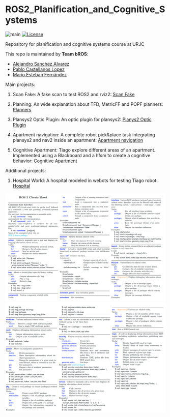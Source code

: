 # ROS2_Planification_and_Cognitive_Systems

![main](https://github.com/P4B5/ROS2_Planification_and_Cognitive_Systems/workflows/main/badge.svg)
[![License](https://img.shields.io/badge/License-Apache%202.0-blue.svg)](https://opensource.org/licenses/Apache-2.0)

Repository for planification and cognitive systems course at URJC


This repo is maintained by **Team bROS**:

- [Alejandro Sanchez Alvarez](https://github.com/alexs2900)
- [Pablo Castellanos Lopez](https://github.com/P4B5)
- [Mario Esteban Fernández](https://github.com/marioesteban11)

Main projects:

1. Scan Fake: A fake scan to test ROS2 and rviz2: [Scan Fake](https://github.com/P4B5/ROS2_Planification_and_Cognitive_Systems/tree/main/scan_fake)

2. Planning: An wide explanation about TFD, MetricFF and POPF planners: [Planners](https://github.com/P4B5/ROS2_Planification_and_Cognitive_Systems/tree/main/planning)

3. Plansys2 Optic Plugin: An optic plugin for plansys2:  [Planys2 Optic Plugin](https://github.com/P4B5/plansys2_optic_plugin)

4. Apartment navigation: A complete robot pick&place task integrating plansys2 and nav2 inside an apartment: [Apartment navigation](https://github.com/P4B5/ROS2_Planification_and_Cognitive_Systems/tree/main/apartment_actions)

5. Cognitive Apartment: Tiago explore different areas of an apartment. Implemented using a Blackboard and a hfsm to create a cognitive behavior: [Cognitive Apartment](https://github.com/P4B5/ROS2_Planification_and_Cognitive_Systems/tree/main/cognitive_apartment)



Additional projects:

1. Hospital World: A hospital modeled in webots for testing Tiago robot: [Hospital](https://github.com/P4B5/hospital_webots)


![cheatsheet1](./docs/ros2_cheatsheet_1.png)
![cheatsheet2](./docs/ros2_cheatsheet_2.png)
